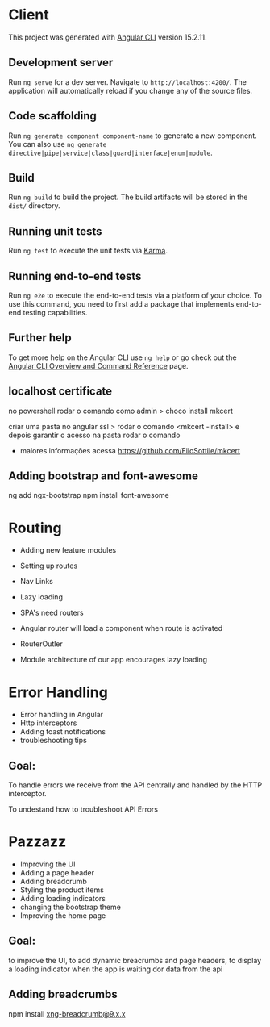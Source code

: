 # Client

This project was generated with [Angular CLI](https://github.com/angular/angular-cli) version 15.2.11.

## Development server

Run `ng serve` for a dev server. Navigate to `http://localhost:4200/`. The application will automatically reload if you change any of the source files.

## Code scaffolding

Run `ng generate component component-name` to generate a new component. You can also use `ng generate directive|pipe|service|class|guard|interface|enum|module`.

## Build

Run `ng build` to build the project. The build artifacts will be stored in the `dist/` directory.

## Running unit tests

Run `ng test` to execute the unit tests via [Karma](https://karma-runner.github.io).

## Running end-to-end tests

Run `ng e2e` to execute the end-to-end tests via a platform of your choice. To use this command, you need to first add a package that implements end-to-end testing capabilities.

## Further help

To get more help on the Angular CLI use `ng help` or go check out the [Angular CLI Overview and Command Reference](https://angular.io/cli) page.

## localhost certificate 
no powershell rodar o comando como admin > choco install mkcert

criar uma pasta no angular ssl > rodar o comando  <mkcert -install> e depois garantir o acesso na pasta rodar o comando <mkcert localhost>
- maiores informações acessa https://github.com/FiloSottile/mkcert


## Adding bootstrap and font-awesome

ng add ngx-bootstrap
npm install font-awesome


# Routing

 - Adding new feature modules
 - Setting up routes
 - Nav Links
 - Lazy loading 

 - SPA's need routers
 - Angular router will load a component when route is activated
 - RouterOutler
 - Module architecture of our app encourages lazy loading

# Error Handling

  - Error handling in Angular
  - Http interceptors
  - Adding toast notifications
  - troubleshooting tips

  ## Goal:
   To handle errors we receive from the API centrally and handled by the HTTP interceptor.

   To undestand how to troubleshoot API Errors

# Pazzazz
 - Improving the UI
 - Adding a page header
 - Adding breadcrumb 
 - Styling the product items
 - Adding loading indicators 
 - changing the bootstrap theme
 - Improving the home page

 ## Goal:
 to improve the UI, to add dynamic breacrumbs and page headers, to display a loading indicator when the app is waiting dor data from the api
   


  ## Adding breadcrumbs
  npm install xng-breadcrumb@9.x.x

